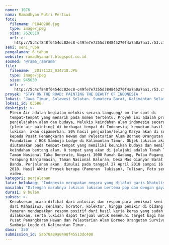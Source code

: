 ```yaml
---
nomor: 1076
nama: Ramadhyan Putri Pertiwi
foto:
  filename: P1040200.jpg
  type: image/jpeg
  size: 2626519
  url: >-
    http://5c4cf848f6454dc02ec8-c49fe7e7355d384845270f4a7a0a7aa1.r53.cf2.rackcdn.com/0127a785-97af-469e-a807-572fca476db0/P1040200.jpg
seni: seni_rupa
pengalaman: 6 tahun
website: ramadhyanart.blogspot.co.id
sosmed: '@rama_ramrama'
file:
  filename: _20171122_034718.JPG
  type: image/jpeg
  size: 945630
  url: >-
    http://5c4cf848f6454dc02ec8-c49fe7e7355d384845270f4a7a0a7aa1.r53.cf2.rackcdn.com/a3e59965-0424-436c-8917-e9d9c247d84c/_20171122_034718.JPG
proyek: 'STAY ON THE ROAD: PAINTING THE BEAUTY OF INDONESIA '
lokasi: 'Jawa Timur, Sulawesi Selatan. Sumatera Barat, Kalimantan Selatan, Bali, Maluku'
lokasi_id: Q3586
deskripsi: >-
  Plein Air adalah kegiatan melukis secara langsung/ on the spot di
  tempat-tempat yang menarik pada momen tertentu. Proyek ini adalah proyek
  penjelajahan alam dan budaya, Melukis keindahan alam indonesia secara langsung
  (plein air painting) di berbagai tempat di Indonesia, kemudian hasil karya
  lukisan  akan dipamerkan. 50% hasil penjualan/lelang Karya akan di sumbangkan
  kepada Pusat Penangkaran Hewan dan Pelestarian Alam Borneo Orangutan Survival
  Foundation / BOS Samboja Lodge di Kalimantan Timur. Objek lukisan akan
  diutamakan pada tempat-tempat yang memiliki keunikan budaya dan memiliki
  keindahan bentang alam. 8 tempat yang akan di jelajahi adalah Tanah Toraja,
  Taman Nasional Taka Bonerate, Nagari 1000 Rumah Gadang, Pulau Pagang, Pasar
  Terapung Banjarmasin, Taman Nasional Baluran, Desa Mas Gianyar Barat dan Pulau
  Banda. Perjalanan akan  dimulai pada tanggal 27 April 2018 sampai 16 Juli
  2018. Hasil Akhir Proyek berupa (Pameran  lukisan), Tulisan, Foto serta
  video.  
kategori: perjalanan
latar_belakang: "Indonesia merupakan negara yang dilalui garis khatulistiwa, Hal tersebut menjadikan  Indonesia beriklim tropis dengan beragam jenis flora dan fauna hidup dan tumbuh subur di Indonesia. \r\nBentang alam yang terdapat di Indonesia beragam dan sangat indah. Bentang alam tersebut bermacam-macam jenisnya mulai dari pegunungan, bukit-bukit yang menghampar, hutan, pantai dan berbagai bentang alam lainnya. \r\nBegitu banyak keindahan yang ada di negara kepulauan Indonesia. Banyak wisatawan asing datang dari tempat jauh untuk menikmati pemandangan alam Indonesia yang eksotis. Sejak dulu, wisatawan asing sudah datang ke Indonesia. Beberapa dari mereka mengabadikan keindahan Indonesia melalui foto, video, musik, tulisan ataupun dengan media lain seperti lukisan yang dibuat oleh pelukis-pelukis periode Mooi Indie tahun 1878. Pelukis-pelukis tersebut datang ke Indonesia dengan tujuan melukiskan keindahan alam serta keeksotisan budayanya. Mooi Indie sendiri berarti Indonesia Jelita.\r\n"
masalah: "Ditengah maraknya lukisan lukisan bertema pop dan dengan gaya kontemporer, Para pelukis Mooi Indie menginspirasi saya untuk kembali mengangkat keindahan alam Indonesia ke dalam lukisan. Adapun yang membedakan dengan Mooi Indie yang bersifat naturalis adalah penggunaan gaya melukis yang lebih impresif dengan warna-warna yang lebih cerah. Lukisan dibuat langsung ditempat kejadian atau disebut juga plein air.  Judul Stay On The Road yang dalam bahasa Indonesia berarti ‘tetap dijalan’, dimaknai sebagai perjalanan dalam misi tertentu. Terdapat suatu tujuan dari diadakannya perjalanan yang panjang. Sub judul yaitu Painting the Beauty of Indonesia, yang berarti melukis keindahan Indonesia, merupakan tujuan dari diadakannya perjalanan tersebut. \r\n"
durasi: 9 bulan
sukses: >-
  Kesuksesan acara dilihat dari antusias dan respon para penikmat seni mulai
  dari Mahasiswa, seniman, korator, kolektor, hingga pemikir di bidang seni.
  Pameran mendapatkan respon positif dari hasil kerja keras yang sudah
  dilakukan, serta lukisan dapat terjual untuk memenuhi target bagi hasil kepada
  Pusat Penangkaran Hewan dan Pelestarian Alam Borneo Orangutan Survival/BOS
  Samboja Logde di Kalimantan Timur. 
dana: '350'
submission_id: 5ab70a89a8498f45513dc408
---
```

